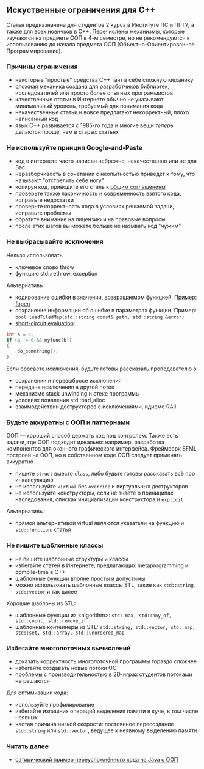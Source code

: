## Искуственные ограничения для C++

Статья предназначена для студентов 2 курса в Институте ПС и ПГТУ, а также для всех новичков в C++. Перечислены механизмы, которые изучаются на предмете ООП в 4-м семестре, но не рекомендуются к использованию до начала предмета ООП (Объектно-Ориентированное Программирование).

### Причины ограничения
- некоторые "простые" средства C++ таят в себе сложную механику
- сложная механика создана для разработчиков библиотек, исследователей или просто более опытных программистов
- качественные статьи в Интернете обычно не указывают минимальный уровень, требуемый для понимания кода
- некачественные статьи и вовсе предлагают некорректный, плохо написанный код
- язык C++ развивается с 1985-го года и многие вещи _теперь_ делаются проще, чем в старых статьях

### Не используйте принцип Google-and-Paste
- код в интернете часто написан небрежно, некачественно или не для Вас
- неразборчивость в сочетании с неопытностью приведёт к тому, что называют "отстрелить себе ногу"
- копируя код, приводите его стиль к [общим соглашениям](../coding-style/cpp-style-sfml.md)
- проверьте также лаконичность и современность взятого кода, исправьте недостатки
- проверьте корректность кода в условиях решаемой задачи, исправьте проблемы
- обратите внимание на лицензию и на правовые вопросы
- после этих шагов вы можете больше не называть код "чужим"

### Не выбрасывайте исключения
Нельзя использовать
- ключевое слово throw
- функцию std::rethrow_exception

Альтернативы:
- кодирование ошибки в значении, возвращаемом функцией. Пример: [fopen](http://en.cppreference.com/w/c/io/fopen)
- сохранение информации об ошибке в параметрах функции. Пример: ```bool loadTiledMap(std::string const& path, std::string &error)```
- [short-circuit evaluation](https://en.wikipedia.org/wiki/Short-circuit_evaluation):
```cpp
int a = 0;
if (a != 0 && myfunc(b))
{
    do_something();
}
```
Если бросаете исключения, будьте готовы рассказать преподавателю о
- сохранении и перевыбросе исключения
- передаче исключения в другой поток
- механизме stack unwinding и стеке программы
- условиях появления std::bad_alloc
- взаимодействии деструкторов с исключениями, идиоме RAII

### Будьте аккуратны с ООП и паттернами
ООП &mdash; хороший способ держать код под контролем. Также есть задачи, где ООП подходит идеально: например, разработка компонентов для оконного графического интерфейса. Фреймворк SFML построен на ООП, но в собственном коде ООП следует применять аккуратно
- пишите ```struct``` вместо ```class```, либо будьте готовы рассказать всё про инкапсуляцию
- не используйте ```virtual``` без ```override``` и виртуальных деструкторов
- не используйте конструкторы, если не знаете о приниципах наследования, списках инициализации конструктора и ```explicit```

Альтернативы:
- прямой альтернативой virtual являются указатели на функцию и ```std::function```: [статья](http://probablydance.com/2012/12/16/the-importance-of-stdfunction/)

### Не пишите шаблонные классы
- не пишите шаблонные структуры и классы
- избегайте статей в Интернете, предлагающих metaprogramming и compile-time в C++
- шаблонные функции вполне просты и допустимы
- можно использовать шаблонные классы STL, такие как ```std::string```, ```std::vector``` и так далее

Хорошие шаблоны из STL:
- шаблонные функции из &lt;algorithm&gt;: ```std::max, std::any_of, std::count, std::remove_if```
- шаблонные контейнеры из STL: ```std::string, std::vector, std::map, std::set, std::array, std::unordered_map```

### Избегайте многопоточных вычислений
- доказать корректность многопоточной программы гораздо сложнее
- избегайте создавать новые потоки ОС
- проблемы с производительностью в 2D-играх студентов потоками не решаются

Для оптимизации кода:
- используйте профилирование
- избегайте излишних операций выделения памяти в куче, в том числе неявных
- частая причина низкой скорости: постоянное пересоздание ```std::string``` или ```std::vector```, ведущее к неявному выделению памяти

### Читать далее
- [сатирический пример переусложнённого кода на Java с ООП](https://github.com/EnterpriseQualityCoding/FizzBuzzEnterpriseEdition)
